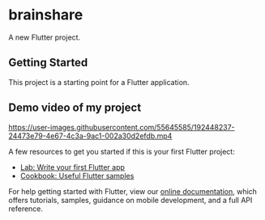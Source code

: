 # brainshare

A new Flutter project.

## Getting Started

This project is a starting point for a Flutter application.

## Demo video of my project

https://user-images.githubusercontent.com/55645585/192448237-24473e79-4e67-4c3a-9ac1-002a30d2efdb.mp4

A few resources to get you started if this is your first Flutter project:

- [Lab: Write your first Flutter app](https://flutter.dev/docs/get-started/codelab)
- [Cookbook: Useful Flutter samples](https://flutter.dev/docs/cookbook)

For help getting started with Flutter, view our
[online documentation](https://flutter.dev/docs), which offers tutorials,
samples, guidance on mobile development, and a full API reference.
